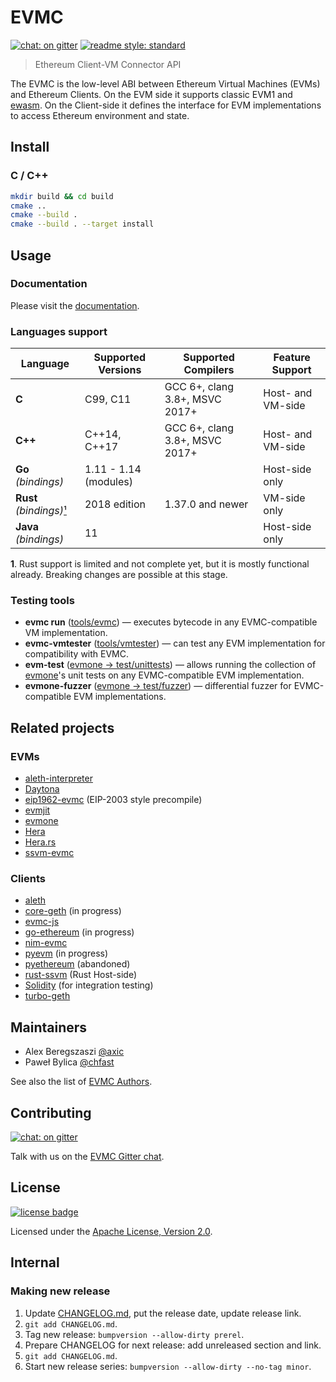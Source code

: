 # EVMC

[![chat: on gitter][gitter badge]][Gitter]
[![readme style: standard][readme style standard badge]][standard readme]

> Ethereum Client-VM Connector API

The EVMC is the low-level ABI between Ethereum Virtual Machines (EVMs) and
Ethereum Clients. On the EVM side it supports classic EVM1 and [ewasm].
On the Client-side it defines the interface for EVM implementations
to access Ethereum environment and state.

## Install

### C / C++

```bash
mkdir build && cd build
cmake ..
cmake --build .
cmake --build . --target install
```

## Usage

### Documentation

Please visit the [documentation].

### Languages support

| Language                      | Supported Versions    | Supported Compilers            | Feature Support
| ----------------------------- | --------------------- | ------------------------------ | -------------------
| **C**                         | C99, C11              | GCC 6+, clang 3.8+, MSVC 2017+ | Host- and VM-side
| **C++**                       | C++14, C++17          | GCC 6+, clang 3.8+, MSVC 2017+ | Host- and VM-side
| **Go** _(bindings)_           | 1.11 - 1.14 (modules) |                                | Host-side only
| **Rust** _(bindings)_[¹](#n1) | 2018 edition          | 1.37.0 and newer               | VM-side only
| **Java** _(bindings)_         | 11                    |                                | Host-side only

<b id="n1">1</b>. Rust support is limited and not complete yet, but it is mostly functional already. Breaking changes are possible at this stage.

### Testing tools

* **evmc run** ([tools/evmc]) — executes bytecode in any EVMC-compatible VM implementation.
* **evmc-vmtester** ([tools/vmtester]) — can test any EVM implementation for compatibility with EVMC.
* **evm-test** ([evmone → test/unittests]) — allows running the collection of [evmone]'s unit tests on any EVMC-compatible EVM implementation.
* **evmone-fuzzer** ([evmone → test/fuzzer]) — differential fuzzer for EVMC-compatible EVM implementations. 


## Related projects

### EVMs

- [aleth-interpreter]
- [Daytona]
- [eip1962-evmc] (EIP-2003 style precompile)
- [evmjit]
- [evmone]
- [Hera]
- [Hera.rs]
- [ssvm-evmc]

### Clients

- [aleth]
- [core-geth] (in progress)
- [evmc-js]
- [go-ethereum] (in progress)
- [nim-evmc]
- [pyevm] (in progress)
- [pyethereum] (abandoned)
- [rust-ssvm] (Rust Host-side)
- [Solidity] (for integration testing)
- [turbo-geth]

## Maintainers

- Alex Beregszaszi [@axic]
- Paweł Bylica [@chfast]

See also the list of [EVMC Authors](AUTHORS.md).

## Contributing

[![chat: on gitter][gitter badge]][Gitter]

Talk with us on the [EVMC Gitter chat][Gitter].

## License

[![license badge]][Apache License, Version 2.0]

Licensed under the [Apache License, Version 2.0].

## Internal

### Making new release

1. Update [CHANGELOG.md](CHANGELOG.md), put the release date, update release link.
2. `git add CHANGELOG.md`.
3. Tag new release: `bumpversion --allow-dirty prerel`.
4. Prepare CHANGELOG for next release: add unreleased section and link.
5. `git add CHANGELOG.md`.
6. Start new release series: `bumpversion --allow-dirty --no-tag minor`.


[@axic]: https://github.com/axic
[@chfast]: https://github.com/chfast
[Apache License, Version 2.0]: LICENSE
[documentation]: https://ethereum.github.io/evmc
[ewasm]: https://github.com/ewasm/design
[evmjit]: https://github.com/ethereum/evmjit
[evmone]: https://github.com/ethereum/evmone
[evmone → test/fuzzer]: https://github.com/ethereum/evmone/tree/master/test/fuzzer
[evmone → test/unittests]: https://github.com/ethereum/evmone/tree/master/test/unittests
[Hera]: https://github.com/ewasm/hera
[Hera.rs]: https://github.com/ewasm/hera.rs
[Daytona]: https://github.com/axic/daytona
[eip1962-evmc]: https://github.com/axic/eip1962-evmc
[ssvm-evmc]: https://github.com/second-state/SSVM
[Gitter]: https://gitter.im/ethereum/evmc
[aleth-interpreter]: https://github.com/ethereum/aleth/tree/master/libaleth-interpreter
[aleth]: https://github.com/ethereum/aleth
[Solidity]: https://github.com/ethereum/solidity
[nim-evmc]: https://github.com/status-im/nim-evmc
[go-ethereum]: https://github.com/ethereum/go-ethereum/pull/17954
[pyevm]: https://github.com/ethereum/py-evm
[pyethereum]: https://github.com/ethereum/pyethereum/pull/406
[turbo-geth]: https://github.com/ledgerwatch/turbo-geth
[core-geth]: https://github.com/etclabscore/core-geth/issues/55
[evmc-js]: https://github.com/RainBlock/evmc-js
[rust-ssvm]: https://github.com/second-state/rust-ssvm
[standard readme]: https://github.com/RichardLitt/standard-readme
[tools/evmc]: https://github.com/ethereum/evmc/tree/master/tools/evmc
[tools/vmtester]: https://github.com/ethereum/evmc/tree/master/tools/vmtester

[gitter badge]: https://img.shields.io/gitter/room/ethereum/evmc.svg
[license badge]: https://img.shields.io/github/license/ethereum/evmc.svg?logo=apache
[readme style standard badge]: https://img.shields.io/badge/readme%20style-standard-brightgreen.svg
